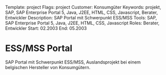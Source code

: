 Template: project
Flags: project
Customer: Konsumgüter
Keywords: projekt, SAP, SAP Enterprise Portal 5, Java, J2EE, HTML, CSS, Javascript, Berater, Entwickler
Description: SAP Portal mit Schwerpunkt ESS/MSS
Tools: SAP, SAP Enterprise Portal 5, Java, J2EE, HTML, CSS, Javascript
Roles: Berater, Entwickler
Start: 02.2003
End: 05.2003

# ESS/MSS Portal

SAP Portal mit Schwerpunkt ESS/MSS, Auslandsprojekt bei einem belgischen Hersteller von Konsumgütern.


